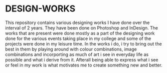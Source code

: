 # DESIGN-WORKS
This repository contains various designing works I have done over the interval of 2 years. They have been done on Photoshop and InDesign.
The works that are present were done mostly as a part of the designing work done for the various events taking place in my college and some of the projects were done in my leisure time. In the works i do, i try to bring out the best in them by playing around with colour combinations, image combinations and incorporting as much of art i see in everyday life as possible and what i derive from it.
Afterall being able to express what i see or feel in my work is what motivates me to create something new and better.
